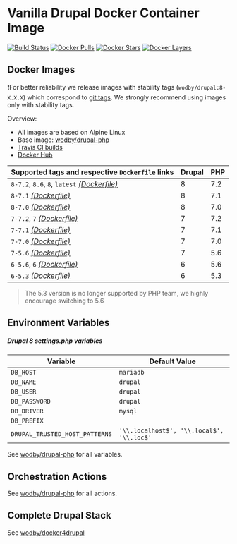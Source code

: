 # Vanilla Drupal Docker Container Image

[![Build Status](https://travis-ci.org/wodby/drupal.svg?branch=master)](https://travis-ci.org/wodby/drupal)
[![Docker Pulls](https://img.shields.io/docker/pulls/wodby/drupal.svg)](https://hub.docker.com/r/wodby/drupal)
[![Docker Stars](https://img.shields.io/docker/stars/wodby/drupal.svg)](https://hub.docker.com/r/wodby/drupal)
[![Docker Layers](https://images.microbadger.com/badges/image/wodby/drupal.svg)](https://microbadger.com/images/wodby/drupal)

## Docker Images

❗For better reliability we release images with stability tags (`wodby/drupal:8-X.X.X`) which correspond to [git tags](https://github.com/wodby/drupal/releases). We strongly recommend using images only with stability tags. 

Overview:

* All images are based on Alpine Linux
* Base image: [wodby/drupal-php](https://github.com/wodby/drupal-php)
* [Travis CI builds](https://travis-ci.org/wodby/drupal) 
* [Docker Hub](https://hub.docker.com/r/wodby/drupal)

| Supported tags and respective `Dockerfile` links                                                         | Drupal | PHP |
| -------------------------------------------------------------------------------------------------------- | ------ | --- |
| `8-7.2`, `8.6`, `8`, `latest` [_(Dockerfile)_](https://github.com/wodby/drupal/tree/master/8/Dockerfile) | 8      | 7.2 |
| `8-7.1` [_(Dockerfile)_](https://github.com/wodby/drupal/tree/master/8/Dockerfile)                       | 8      | 7.1 |
| `8-7.0` [_(Dockerfile)_](https://github.com/wodby/drupal/tree/master/8/Dockerfile)                       | 8      | 7.0 |
| `7-7.2`, `7` [_(Dockerfile)_](https://github.com/wodby/drupal/tree/master/7/Dockerfile)                  | 7      | 7.2 |
| `7-7.1` [_(Dockerfile)_](https://github.com/wodby/drupal/tree/master/7/Dockerfile)                       | 7      | 7.1 |
| `7-7.0` [_(Dockerfile)_](https://github.com/wodby/drupal/tree/master/7/Dockerfile)                       | 7      | 7.0 |
| `7-5.6` [_(Dockerfile)_](https://github.com/wodby/drupal/tree/master/7/Dockerfile)                       | 7      | 5.6 |
| `6-5.6`, `6` [_(Dockerfile)_](https://github.com/wodby/drupal/tree/master/6/Dockerfile)                  | 6      | 5.6 |
| `6-5.3` [_(Dockerfile)_](https://github.com/wodby/drupal/tree/master/6/Dockerfile)                       | 6      | 5.3 |

> The 5.3 version is no longer supported by PHP team, we highly encourage switching to 5.6 

## Environment Variables

##### Drupal 8 settings.php variables

| Variable                       | Default Value                             |
| ------------------------------ | ----------------------------------------- |
| `DB_HOST`                      | `mariadb`                                 |
| `DB_NAME`                      | `drupal`                                  |
| `DB_USER`                      | `drupal`                                  |
| `DB_PASSWORD`                  | `drupal`                                  |
| `DB_DRIVER`                    | `mysql`                                   |
| `DB_PREFIX`                    |                                           |
| `DRUPAL_TRUSTED_HOST_PATTERNS` | `'\\.localhost$', '\\.local$', '\\.loc$'` |

See [wodby/drupal-php](https://github.com/wodby/drupal-php) for all variables.

## Orchestration Actions

See [wodby/drupal-php](https://github.com/wodby/drupal-php) for all actions.

## Complete Drupal Stack

See [wodby/docker4drupal](https://github.com/wodby/docker4drupal)
